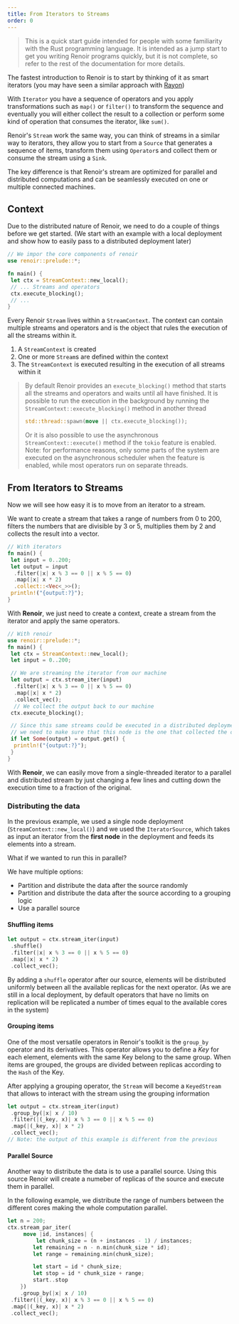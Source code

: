 ```yaml
---
title: From Iterators to Streams
order: 0
---
```

>This is a quick start guide intended for people with some familiarity with the Rust programming language. It is intended as a jump start to get you writing Renoir programs quickly, but it is not complete, so refer to the rest of the documentation for more details.

The fastest introduction to Renoir is to start by thinking of it as smart iterators (you may have seen a similar approach with [Rayon](https://docs.rs/rayon/latest))

With `Iterator` you have a sequence of operators and you apply transformations such as `map()` or `filter()` to transform the sequence and eventually you will either collect the result to a collection or perform some kind of operation that consumes the iterator, like `sum()`.

Renoir's `Stream` work the same way, you can think of streams in a similar way to iterators, they allow you to start from a `Source` that generates a sequence of items, transform them using `Operator`s and collect them or consume the stream using a `Sink`.

The key difference is that Renoir's stream are optimized for parallel and distributed computations and can be seamlessly executed on one or multiple connected machines.

## Context

Due to the distributed nature of Renoir, we need to do a couple of things before we get started. (We start with an example with a local deployment and show how to easily pass to a distributed deployment later)

```rust
// We impor the core components of renoir
use renoir::prelude::*;

fn main() {
 let ctx = StreamContext::new_local();
 // ... Streams and operators
 ctx.execute_blocking();
 // ...
}
```

Every Renoir `Stream` lives within a `StreamContext`. The context can contain multiple streams and operators and is the object that rules the execution of all the streams within it.

1. A `StreamContext` is created
2. One or more `Stream`s are defined within the context
3. The `StreamContext` is executed resulting in the execution of all streams within it

> By default Renoir provides an `execute_blocking()` method that starts all the streams and operators and waits until all have finished. It is possible to run the execution in the background by running the `StreamContext::execute_blocking()` method in another thread
>
> ```rust
> std::thread::spawn(move || ctx.execute_blocking());
> ```
>
> Or it is also possible to use the asynchronous `StreamContext::execute()` method if the `tokio` feature is enabled. Note: for performance reasons, only some parts of the system are executed on the asynchronous scheduler when the feature is enabled, while most operators run on separate threads.

## From Iterators to Streams

Now we will see how easy it is to move from an iterator to a stream.

We want to create a stream that takes a range of numbers from 0 to 200, filters the numbers that are divisible by 3 or 5, multiplies them by 2 and collects the result into a vector.

```rust
// With iterators
fn main() {
 let input = 0..200;
 let output = input
  .filter(|x| x % 3 == 0 || x % 5 == 0)
  .map(|x| x * 2)
  .collect::<Vec<_>>();
 println!("{output:?}");
}
```

With **Renoir**, we just need to create a context, create a stream from the iterator and apply the same operators.

```rust
// With renoir
use renoir::prelude::*;
fn main() {
 let ctx = StreamContext::new_local();
 let input = 0..200;

 // We are streaming the iterator from our machine
 let output = ctx.stream_iter(input)
  .filter(|x| x % 3 == 0 || x % 5 == 0)
  .map(|x| x * 2)
  .collect_vec();
  // We collect the output back to our machine
 ctx.execute_blocking();

 // Since this same streams could be executed in a distributed deployment,
 // we need to make sure that this node is the one that collected the output.
 if let Some(output) = output.get() {
  println!("{output:?}");
 }
}
```

With **Renoir**, we can easily move from a single-threaded iterator to a parallel and distributed stream by just changing a few lines and cutting down the execution time to a fraction of the original.

### Distributing the data

In the previous example, we used a single node deployment (`StreamContext::new_local()`) and we used the `IteratorSource`, which takes as input an iterator from the **first node** in the deployment and feeds its elements into a stream.

What if we wanted to run this in parallel?

We have multiple options:

+ Partition and distribute the data after the source randomly
+ Partition and distribute the data after the source according to a grouping logic
+ Use a parallel source

#### Shuffling items

```rust
let output = ctx.stream_iter(input)
 .shuffle()
 .filter(|x| x % 3 == 0 || x % 5 == 0)
 .map(|x| x * 2)
 .collect_vec();
```

By adding a `shuffle` operator after our source, elements will be distributed uniformly between all the available replicas for the next operator. (As we are still in a local deployment, by default operators that have no limits on replication will be replicated a number of times equal to the available cores in the system)

#### Grouping items

One of the most versatile operators in Renoir's toolkit is the `group_by` operator and its derivatives. This operator allows you to define a *Key* for each element, elements with the same Key belong to the same group.
When items are grouped, the groups are divided between replicas according to the `Hash` of the Key.

After applying a grouping operator, the `Stream` will become a `KeyedStream` that allows to interact with the stream using the grouping information

```rust
let output = ctx.stream_iter(input)
 .group_by(|x| x / 10)
 .filter(|(_key, x)| x % 3 == 0 || x % 5 == 0)
 .map(|(_key, x)| x * 2)
 .collect_vec();
// Note: the output of this example is different from the previous
```

#### Parallel Source

Another way to distribute the data is to use a parallel source. Using this source Renoir will create a numeber of replicas of the source and execute them in parallel.

In the following example, we distribute the range of numbers between the different cores making the whole computation parallel.

```rust
let n = 200;
ctx.stream_par_iter(
     move |id, instances| {
         let chunk_size = (n + instances - 1) / instances;
        let remaining = n - n.min(chunk_size * id);
        let range = remaining.min(chunk_size);

        let start = id * chunk_size;
        let stop = id * chunk_size + range;
        start..stop
    })
    .group_by(|x| x / 10)
 .filter(|(_key, x)| x % 3 == 0 || x % 5 == 0)
 .map(|(_key, x)| x * 2)
 .collect_vec();
```
